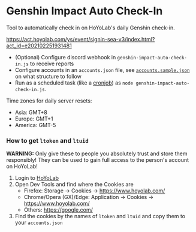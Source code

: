 # Genshin Impact Auto Check-In

Tool to automatically check in on HoYoLab's daily Genshin check-in.

https://act.hoyolab.com/ys/event/signin-sea-v3/index.html?act_id=e202102251931481

- (Optional) Configure discord webhook in `genshin-impact-auto-check-in.js` to receive reports
- Configure accounts in an `accounts.json` file, see [`accounts.sample.json`](/accounts.sample.json) on what structure to follow
- Run as a scheduled task (like a [cronjob](https://crontab.guru/)) as `node genshin-impact-auto-check-in.js`.

Time zones for daily server resets:
- Asia: GMT+8
- Europe: GMT+1
- America: GMT-5 

### How to get `ltoken` and `ltuid`

**WARNING:** Only give these to people you absolutely trust and store them responsibly! They can be used to gain full access to the person's account on HoYoLab!

1. Login to [HoYoLab](https://www.hoyolab.com/)
2. Open Dev Tools and find where the Cookies are
   - Firefox: Storage -> Cookies -> https://www.hoyolab.com/
   - Chrome/Opera (GX)/Edge: Application -> Cookies -> https://www.hoyolab.com/
   - Others: https://google.com/
3. Find the cookies by the names of `ltoken` and `ltuid` and copy them to your `accounts.json`
